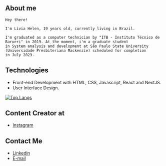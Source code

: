 ## About me

```   
Hey there! 

I'm Livia Helen, 19 years old, currently living in Brazil.

I'm graduated as a computer technician by "ITB - Instituto Técnico de Barueri" in 2019. At the moment, i'm a graduate student 
in System analysis and development at São Paulo State University (Universidade Presbiteriana Mackenzie) scheduled for completion 
in July 2023.

```

## Technologies

- Front-end Development with HTML, CSS, Javascript, React and NextJS.
- User Interface Design.

[![Top Langs](https://github-readme-stats.vercel.app/api/top-langs/?username=LivHelen12&layout=compact)](https://github.com/LivHelen12/github-readme-stats)



## Content Creator at

- [Instagram](https://instagram.com/livia.code?igshid=YmMyMTA2M2Y=)


## Contact Me

- [Linkedin](https://www.linkedin.com/in/liviahelendasilva/) 
- [E-mail](liviahelen025@gmail.com)
